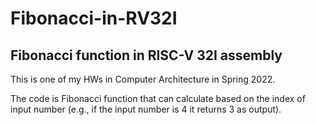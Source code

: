 # Fibonacci-in-RV32I
## Fibonacci function in RISC-V 32I assembly

This is one of my HWs in Computer Architecture in Spring 2022.

The code is Fibonacci function that can calculate based on the index of input number (e.g., if the input number is 4 it returns 3 as output).
